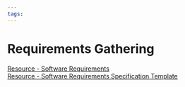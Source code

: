 ```yaml
---
tags:
---
```


# Requirements Gathering

[Resource - Software Requirements](https://www.tutorialspoint.com/software_engineering/software_requirements.htm)  
[Resource - Software Requirements Specification Template](https://github.com/jam01/SRS-Template/blob/master/template.md)
